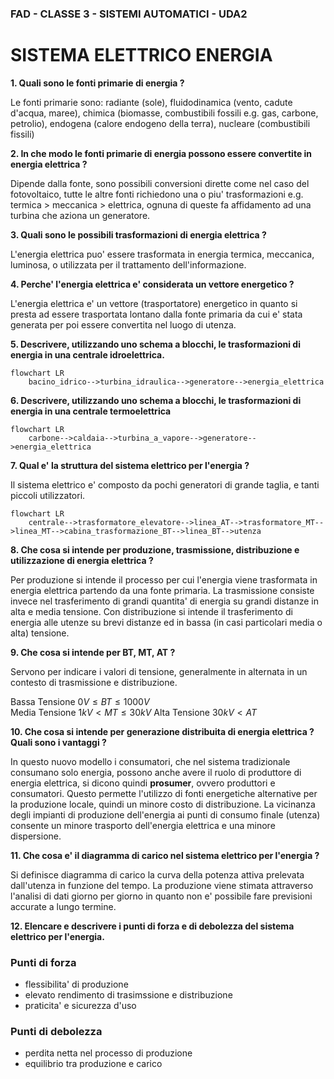 ### FAD - CLASSE 3 - SISTEMI AUTOMATICI - UDA2
# SISTEMA ELETTRICO ENERGIA

**1. Quali sono le fonti primarie di energia ?**  

Le fonti primarie sono: radiante (sole), fluidodinamica (vento, cadute d'acqua, maree), chimica (biomasse, combustibili fossili e.g. gas, carbone, petrolio), endogena (calore endogeno della terra), nucleare (combustibili fissili)

**2. In che modo le fonti primarie di energia possono essere convertite in energia elettrica ?**  

Dipende dalla fonte, sono possibili conversioni dirette come nel caso del fotovoltaico, tutte le altre fonti richiedono una o piu' trasformazioni e.g. termica > meccanica > elettrica, ognuna di queste fa affidamento ad una turbina che aziona un generatore.

**3. Quali sono le possibili trasformazioni di energia elettrica ?**  

L'energia elettrica puo' essere trasformata in energia termica, meccanica, luminosa, o utilizzata per il trattamento dell'informazione.   

**4. Perche' l'energia elettrica e' considerata un vettore energetico ?**  

L'energia elettrica e' un vettore (trasportatore) energetico in quanto si presta ad essere trasportata lontano dalla fonte primaria da cui e' stata generata per poi essere convertita nel luogo di utenza.  

**5. Descrivere, utilizzando uno schema a blocchi, le trasformazioni di energia in una centrale idroelettrica.**  

```mermaid
flowchart LR
    bacino_idrico-->turbina_idraulica-->generatore-->energia_elettrica
```  

**6. Descrivere, utilizzando uno schema a blocchi, le trasformazioni di energia in una centrale termoelettrica**

```mermaid
flowchart LR
    carbone-->caldaia-->turbina_a_vapore-->generatore-->energia_elettrica
```  

**7. Qual e' la struttura del sistema elettrico per l'energia ?**  

Il sistema elettrico e' composto da pochi generatori di grande taglia, e tanti piccoli utilizzatori.  

```mermaid
flowchart LR
    centrale-->trasformatore_elevatore-->linea_AT-->trasformatore_MT-->linea_MT-->cabina_trasformazione_BT-->linea_BT-->utenza
```     

**8. Che cosa si intende per produzione, trasmissione, distribuzione e utilizzazione di energia elettrica ?**  

Per produzione si intende il processo per cui l'energia viene trasformata in energia elettrica partendo da una fonte primaria. La trasmissione consiste invece nel trasferimento di grandi quantita' di energia su grandi distanze in alta e media tensione. Con distribuzione si intende il trasferimento di energia alle utenze su brevi distanze ed in bassa (in casi particolari media o alta) tensione.  

**9. Che cosa si intende per BT, MT, AT ?**  

Servono per indicare i valori di tensione, generalmente in alternata in un contesto di trasmissione e distribuzione.  

Bassa Tensione $0V \le BT \le 1000V$  
Media Tensione $1kV < MT \le 30kV$
Alta Tensione $30kV < AT$

**10. Che cosa si intende per generazione distribuita di energia elettrica ? Quali sono i vantaggi ?**  

In questo nuovo modello i consumatori, che nel sistema tradizionale consumano solo energia, possono anche avere il ruolo di produttore di energia elettrica, si dicono quindi **prosumer**, ovvero produttori e consumatori. Questo permette l'utilizzo di fonti energetiche alternative per la produzione locale, quindi un minore costo di distribuzione. La vicinanza degli impianti di produzione dell'energia ai punti di consumo finale (utenza) consente un minore trasporto dell'energia elettrica e una minore dispersione.  

**11. Che cosa e' il diagramma di carico nel sistema elettrico per l'energia ?**  

Si definisce diagramma di carico la curva della potenza attiva prelevata dall'utenza in funzione del tempo. La produzione viene stimata attraverso l'analisi di dati giorno per giorno in quanto non e' possibile fare previsioni accurate a lungo termine.  


**12. Elencare e descrivere i punti di forza e di debolezza del sistema elettrico per l'energia.**  

### Punti di forza
* flessibilita' di produzione
* elevato rendimento di trasimssione e distribuzione
* praticita' e sicurezza d'uso

### Punti di debolezza
* perdita netta nel processo di produzione
* equilibrio tra produzione e carico